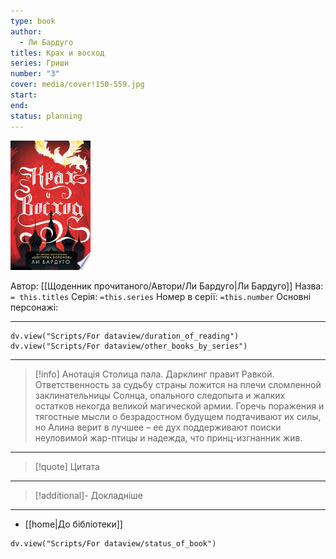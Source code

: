 ```yaml
---
type: book
author:
  - Ли Бардуго
titles: Крах и восход
series: Гриши
number: "3"
cover: media/cover!150-559.jpg
start:
end:
status: planning
---
```

![cover|150](media/cover!150-559.jpg)

Автор: [[Щоденник прочитаного/Автори/Ли Бардуго|Ли Бардуго]]
Назва: `= this.titles`
Серія:  `=this.series`
Номер в серії: `=this.number`
Основні персонажі:

---
```dataviewjs
dv.view("Scripts/For dataview/duration_of_reading")
dv.view("Scripts/For dataview/other_books_by_series")
```

---
>[!info] Анотація
>Столица пала. Дарклинг правит Равкой. Ответственность за судьбу страны ложится на плечи сломленной заклинательницы Солнца, опального следопыта и жалких остатков некогда великой магической армии. Горечь поражения и тягостные мысли о безрадостном будущем подтачивают их силы, но Алина верит в лучшее – ее дух поддерживают поиски неуловимой жар-птицы и надежда, что принц-изгнанник жив.
___

>[!quote] Цитата

---
>[!additional]- Докладніше

---

- [[home|До бібліотеки]]

```dataviewjs
dv.view("Scripts/For dataview/status_of_book")
```
